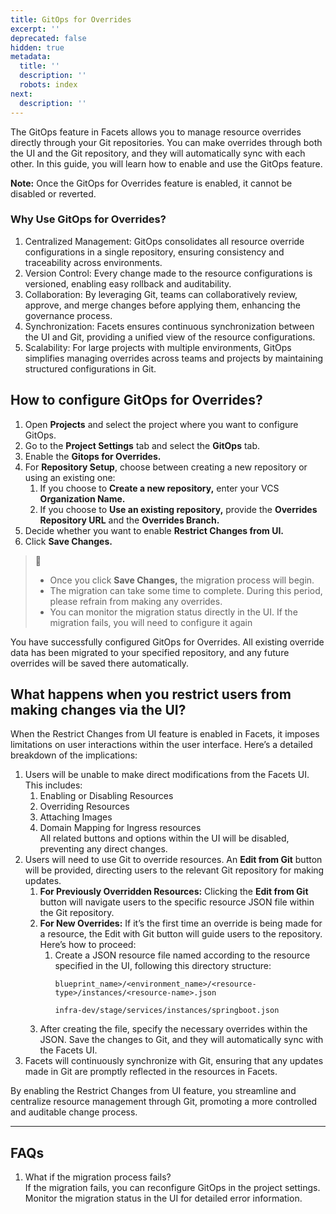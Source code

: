 ```yaml
---
title: GitOps for Overrides
excerpt: ''
deprecated: false
hidden: true
metadata:
  title: ''
  description: ''
  robots: index
next:
  description: ''
---
```

The GitOps feature in Facets allows you to manage resource overrides directly through your Git repositories. You can make overrides through both the UI and the Git repository, and they will automatically sync with each other. In this guide, you will learn how to enable and use the GitOps feature.

**Note:** Once the GitOps for Overrides feature is enabled, it cannot be disabled or reverted.

### Why Use GitOps for Overrides?

1. Centralized Management: GitOps consolidates all resource override configurations in a single repository, ensuring consistency and traceability across environments.
2. Version Control: Every change made to the resource configurations is versioned, enabling easy rollback and auditability.
3. Collaboration: By leveraging Git, teams can collaboratively review, approve, and merge changes before applying them, enhancing the governance process.
4. Synchronization: Facets ensures continuous synchronization between the UI and Git, providing a unified view of the resource configurations.
5. Scalability: For large projects with multiple environments, GitOps simplifies managing overrides across teams and projects by maintaining structured configurations in Git.

## How to configure GitOps for Overrides?

1. Open **Projects** and select the project where you want to configure GitOps.
2. Go to the **Project Settings** tab and select the **GitOps** tab.
3. Enable the **Gitops for Overrides.**
4. For **Repository Setup**, choose between creating a new repository or using an existing one:
   1. If you choose to **Create a new repository,** enter your VCS **Organization Name.**
   2. If you choose to **Use an existing repository,** provide the **Overrides Repository URL** and the **Overrides Branch.**
5. Decide whether you want to enable **Restrict Changes from UI.**
6. Click **Save Changes.**

> 📘
>
> * Once you click **Save Changes,** the migration process will begin.
> * The migration can take some time to complete. During this period, please refrain from making any overrides.
> * You can monitor the migration status directly in the UI. If the migration fails, you will need to configure it again

You have successfully configured GitOps for Overrides. All existing override data has been migrated to your specified repository, and any future overrides will be saved there automatically.

## What happens when you restrict users from making changes via the UI?

When the Restrict Changes from UI feature is enabled in Facets, it imposes limitations on user interactions within the user interface. Here’s a detailed breakdown of the implications:

1. Users will be unable to make direct modifications from the Facets UI. This includes:
   1. Enabling or Disabling Resources
   2. Overriding Resources
   3. Attaching Images
   4. Domain Mapping for Ingress resources\
      All related buttons and options within the UI will be disabled, preventing any direct changes.
2. Users will need to use Git to override resources. An **Edit from Git** button will be provided, directing users to the relevant Git repository for making updates.
   1. **For Previously Overridden Resources:** Clicking the **Edit from Git** button will navigate users to the specific resource JSON file within the Git repository.
   2. **For New Overrides:** If it’s the first time an override is being made for a resource, the Edit with Git button will guide users to the repository. Here’s how to proceed:
      1. Create a JSON resource file named according to the resource specified in the UI, following this directory structure:
         ```Text Structure
         blueprint_name>/<environment_name>/<resource-type>/instances/<resource-name>.json
         ```
         ```Text Example
         infra-dev/stage/services/instances/springboot.json
         ```
   3. After creating the file, specify the necessary overrides within the JSON. Save the changes to Git, and they will automatically sync with the Facets UI.
3. Facets will continuously synchronize with Git, ensuring that any updates made in Git are promptly reflected in the resources in Facets.

By enabling the Restrict Changes from UI feature, you streamline and centralize resource management through Git, promoting a more controlled and auditable change process.

***

## FAQs

1. What if the migration process fails?\
   If the migration fails, you can reconfigure GitOps in the project settings. Monitor the migration status in the UI for detailed error information.
